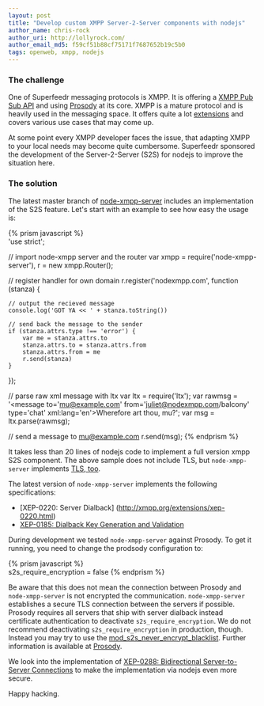 ```yaml
---
layout: post
title: "Develop custom XMPP Server-2-Server components with nodejs"
author_name: chris-rock
author_uri: http://lollyrock.com/
author_email_md5: f59cf51b88cf75171f7687652b19c5b0
tags: openweb, xmpp, nodejs
---
```


### The challenge

One of Superfeedr messaging protocols is XMPP. It is offering a [XMPP Pub Sub API](http://documentation.superfeedr.com/subscribers.html#xmpppubsub) and using [Prosody](http://blog.superfeedr.com/moving-to-prosody/) at its core. XMPP is a mature protocol and is heavily used in the messaging space. It offers quite a lot [extensions](http://xmpp.org/xmpp-protocols/xmpp-extensions/) and covers various use cases that may come up.

At some point every XMPP developer faces the issue, that adapting XMPP to your local needs may become quite cumbersome. Superfeedr sponsored the development of the Server-2-Server (S2S) for nodejs to improve the situation here.

### The solution

The latest master branch of [node-xmpp-server](https://github.com/node-xmpp/node-xmpp-server) includes an implementation of the S2S feature. Let's start with an example to see how easy the usage is:

{% prism javascript %}  
'use strict';

// import node-xmpp server and the router
var xmpp = require('node-xmpp-server'),
    r = new xmpp.Router();

// register handler for own domain
r.register('nodexmpp.com', function (stanza) {

    // output the recieved message
    console.log('GOT YA << ' + stanza.toString())

    // send back the message to the sender
    if (stanza.attrs.type !== 'error') {
        var me = stanza.attrs.to
        stanza.attrs.to = stanza.attrs.from
        stanza.attrs.from = me
        r.send(stanza)
    }
});

// parse raw xml message with ltx
var ltx = require('ltx');
var rawmsg = '<message to=\'mu@example.com\' from=\'juliet@nodexmpp.com/balcony\' type=\'chat\' xml:lang=\'en\'><body>Wherefore art thou, mu?</body></message>';
var msg = ltx.parse(rawmsg);

// send a message to mu@example.com
r.send(msg);
{% endprism %}


It takes less than 20 lines of nodejs code to implement a full version xmpp S2S component. The above sample does not include TLS, but `node-xmpp-server` implements [TLS, too](https://github.com/node-xmpp/node-xmpp-server/blob/master/examples/s2s_echo_tls.js). 

The latest version of `node-xmpp-server` implements the following specifications:

 * [XEP-0220: Server Dialback] (http://xmpp.org/extensions/xep-0220.html)
 * [XEP-0185: Dialback Key Generation and Validation](http://xmpp.org/extensions/xep-0185.html) 

During development we tested `node-xmpp-server` against Prosody. To get it running, you need to change the prodsody configuration to:

{% prism javascript %}  
s2s_require_encryption = false
{% endprism %}

Be aware that this does not mean the connection between Prosody and `node-xmpp-server` is not encrypted the communication. `node-xmpp-server` establishes a secure TLS connection between the servers if possible. Prosody requires all servers that ship with server dialback instead certificate authentication to deactivate `s2s_require_encryption`. We do not recommend deactivating `s2s_require_encryption` in production, though. Instead you may try to use the [mod_s2s_never_encrypt_blacklist](https://code.google.com/p/prosody-modules/wiki/mod_s2s_never_encrypt_blacklist). Further information is available at [Prosody](https://prosody.im/doc/s2s).

We look into the implementation of [XEP-0288: Bidirectional Server-to-Server Connections](http://www.xmpp.org/extensions/xep-0288.html) to make the implementation via nodejs even more secure.

Happy hacking.




